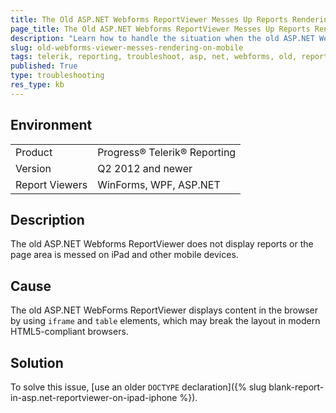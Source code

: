 ```yaml
---
title: The Old ASP.NET Webforms ReportViewer Messes Up Reports Rendering on iPad and Other Mobile Devices
page_title: The Old ASP.NET Webforms ReportViewer Messes Up Reports Rendering on iPad and Other Mobile Devices
description: "Learn how to handle the situation when the old ASP.NET Webforms ReportViewer messes up the rendering of the reports on iPad and other mobile devices."
slug: old-webforms-viewer-messes-rendering-on-mobile
tags: telerik, reporting, troubleshoot, asp, net, webforms, old, reportviewer, messes, up, rendering, reports, on, ipad, mobile
published: True
type: troubleshooting
res_type: kb
---
```


## Environment

<table>
	<tbody>
		<tr>
			<td>Product</td>
			<td>Progress® Telerik® Reporting</td>
		</tr>
		<tr>
			<td>Version</td>
			<td>Q2 2012 and newer</td>
		</tr>
	        <tr>
			<td>Report Viewers</td>
			<td>WinForms, WPF, ASP.NET</td>
		</tr>
	</tbody>
</table>

## Description

The old ASP.NET Webforms ReportViewer does not display reports or the page area is messed on iPad and other mobile devices.

## Cause

The old ASP.NET WebForms ReportViewer displays content in the browser by using `iframe` and `table` elements, which may break the layout in modern HTML5-compliant browsers.

## Solution  

To solve this issue, [use an older `DOCTYPE` declaration]({% slug blank-report-in-asp.net-reportviewer-on-ipad-iphone %}).         
